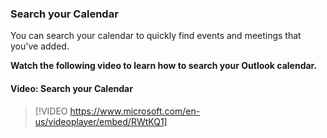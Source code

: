 ### Search your Calendar

You can search your calendar to quickly find events and meetings that you've added.

**Watch the following video to learn how to search your Outlook calendar.**


#### Video: Search your Calendar
> [!VIDEO https://www.microsoft.com/en-us/videoplayer/embed/RWtKQ1]